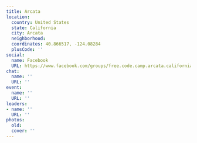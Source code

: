 ```yaml
---
title: Arcata
location:
  country: United States
  state: California
  city: Arcata
  neighborhood: 
  coordinates: 40.866517, -124.08284
  plusCode: ''
social:
  name: Facebook
  URL: https://www.facebook.com/groups/free.code.camp.arcata.california
chat:
  name: ''
  URL: ''
event:
  name: ''
  URL: ''
leaders:
- name: ''
  URL: ''
photos:
  old: 
  cover: ''
---
```

